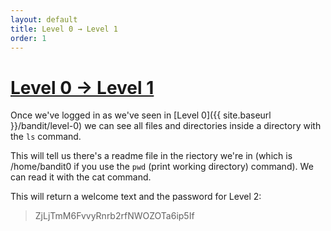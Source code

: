```yaml
---
layout: default
title: Level 0 → Level 1 
order: 1
---
```


# [Level 0 → Level 1](https://overthewire.org/wargames/bandit/bandit1.html)

Once we've logged in as we've seen in [Level 0]({{ site.baseurl }}/bandit/level-0) we can see all files and directories inside a directory with the `ls` command.

This will tell us there's a readme file in the riectory we're in (which is /home/bandit0 if you use the `pwd` (print working directory) command). We can read it with the cat command.

This will return a welcome text and the password for Level 2: 

> ZjLjTmM6FvvyRnrb2rfNWOZOTa6ip5If